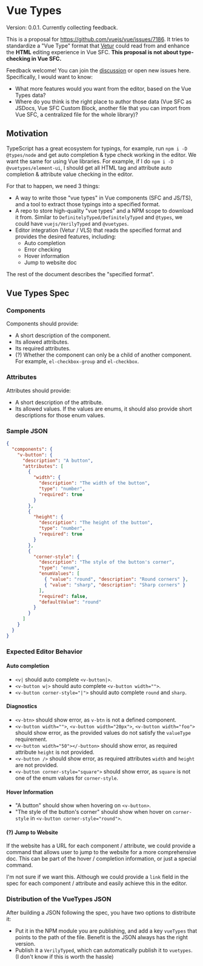 # Vue Types

Version: 0.0.1. Currently collecting feedback.

This is a proposal for https://github.com/vuejs/vue/issues/7186. It tries to standardize a "Vue Type" format that [Vetur](https://github.com/vuejs/vetur) could read from and enhance the **HTML** editing experience in Vue SFC. **This proposal is not about type-checking in Vue SFC.**

Feedback welcome! You can join the [discussion](https://github.com/vuejs/vue/issues/7186) or open new issues here. Specifically, I would want to know:

- What more features would you want from the editor, based on the Vue Types data?
- Where do you think is the right place to author those data (Vue SFC as JSDocs, Vue SFC Custom Block, another file that you can import from Vue SFC, a centralized file for the whole library)?

## Motivation

TypeScript has a great ecosystem for typings, for example, run `npm i -D @types/node` and get auto completion & type check working in the editor. We want the same for using Vue libraries. For example, if I do `npm i -D @vuetypes/element-ui`, I should get all HTML tag and attribute auto completion & attribute value checking in the editor.

For that to happen, we need 3 things:
- A way to write those "vue types" in Vue components (SFC and JS/TS), and a tool to extract those typings into a specified format.
- A repo to store high-quality "vue types" and a NPM scope to download it from. Similar to `DefinitelyTyped/DefinitelyTyped` and `@types`, we could have `vuejs/VerilyTyped` and `@vuetypes`.
- Editor integration (Vetur / VLS) that reads the specified format and provides the desired features, including:
  - Auto completion
  - Error checking
  - Hover information
  - Jump to website doc

The rest of the document describes the "specified format".

## Vue Types Spec

### Components

Components should provide:
- A short description of the component.
- Its allowed attributes.
- Its required attributes.
- (?) Whether the component can only be a child of another component. For example, `el-checkbox-group` and `el-checkbox`.

### Attributes

Attributes should provide:
- A short description of the attribute.
- Its allowed values. If the values are enums, it should also provide short descriptions for those enum values.

### Sample JSON

```json
{
  "components": {
    "v-button": {
      "description": "A button",
      "attributes": [
        {
          "width": {
            "description": "The width of the button",
            "type": "number",
            "required": true
          }
        },
        {
          "height": {
            "description": "The height of the button",
            "type": "number",
            "required": true
          }
        },
        {
          "corner-style": {
            "description": "The style of the button's corner",
            "type": "enum",
            "enumValues": [
              { "value": "round", "description": "Round corners" },
              { "value": "sharp", "description": "Sharp corners" }
            ],
            "required": false,
            "defaultValue": "round"
          }
        }
      ]
    }
  }
}

```

### Expected Editor Behavior

#### Auto completion

- `<v|` should auto complete `<v-button|>`.
- `<v-button w|>` should auto complete `<v-button width="">`.
- `<v-button corner-style="|">` should auto complete `round` and `sharp`.

#### Diagnostics

- `<v-btn>` should show error, as `v-btn` is not a defined component.
- `<v-button width="">`, `<v-button width="20px">`, `<v-button width="foo">` should show error, as the provided values do not satisfy the `valueType` requirement.
- `<v-button width="50"></-button>` should show error, as required attribute `height` is not provided.
- `<v-button />` should show error, as required attributes `width` and `height` are not provided.
- `<v-button corner-style="square">` should show error, as `square` is not one of the enum values for `corner-style`.

#### Hover Information

- "A button" should show when hovering on `<v-button>`.
- "The style of the button's corner" should show when hover on `corner-style` in `<v-button corner-style="round">`.

#### (?) Jump to Website

If the website has a URL for each component / attribute, we could provide a command that allows user to jump to the website for a more comprehensive doc. This can be part of the hover / completion information, or just a special command.

I'm not sure if we want this. Although we could provide a `link` field in the spec for each component / attribute and easily achieve this in the editor.

### Distribution of the VueTypes JSON

After building a JSON following the spec, you have two options to distribute it:

- Put it in the NPM module you are publishing, and add a key `vueTypes` that points to the path of the file. Benefit is the JSON always has the right version.
- Publish it a `VerilyTyped`, which can automatically publish it to `vuetypes`. (I don't know if this is worth the hassle)
